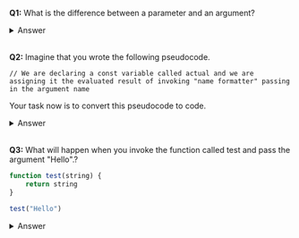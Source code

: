 **Q1:**  What is the difference between a parameter and an argument?
    
<details>
<summary>Answer</summary>
An argument is the value you give to a parameter and a parameter is a placeholder or special variable. 
</details>

<br>

**Q2:** Imagine that you wrote the following pseudocode.  

`// We are declaring a const variable called actual and we are assigning it the evaluated result of invoking "name formatter" passing in the argument name`

Your task now is to convert this pseudocode to code.

<details>
<summary>Answer</summary>
const actual = nameFormatter(name)
</details>

<br>

**Q3:** What will happen when you invoke the function called test and pass the argument "Hello".? 

```javascript
function test(string) {
	return string
}

test("Hello")
```

<details>
<summary>Answer</summary>
When the function called test is invoked and passes the argument "Hello" it will return the string "Hello" but we will not see it logged in the console. 
</details>